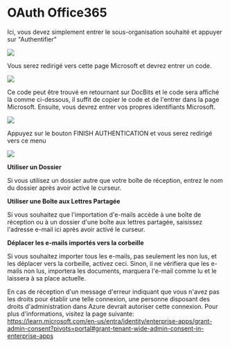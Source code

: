 # OAuth Office365

Ici, vous devez simplement entrer le sous-organisation souhaité et appuyer sur "Authentifier"

![](https://lh7-us.googleusercontent.com/9G20nHREc07d9zo5hVLly4SSoxi9J1TqXxrWeqz5YS50cht3L9th76sd9hYU20IWrktlZNhO1yyjhbvraus-4w32TLyprjtKwgyi9lFAJceGK8KFzCNUytmofDGhZKShu1zFds6QKJ9lM4MYMSgvg7E)

Vous serez redirigé vers cette page Microsoft et devrez entrer un code.

![](https://lh7-us.googleusercontent.com/Q76mIMXr5bWCrcu\_6TOKDrh6yQIMESIrFvEcfvqg7mJp-K\_4ES2e5ekPY4Ghhwxym-uRKz\_QVCHyqk2u5onyoCCmg7fMbt3mnIUyCrc8XT4jBGn9ueEYij3DRg1-oODWHd-vDfM9FfbU3omF6RJJKsE)

Ce code peut être trouvé en retournant sur DocBits et le code sera affiché là comme ci-dessous, il suffit de copier le code et de l'entrer dans la page Microsoft. Ensuite, vous devrez entrer vos propres identifiants Microsoft.

![](https://lh7-us.googleusercontent.com/hr9w8r49gmHgELBAbDRAlsQ0VvwCiXerINt5nSAwwdjvOQFfHF5Q7rwEscT0VVyemqo9RQWxc9bl5aHb9jbD0s-bu461lkdWK1DZzsIgTPf6V-HqmzCq36cijOWZbVB0MEVVVVWVjL70baSo75lYyvo)

Appuyez sur le bouton FINISH AUTHENTICATION et vous serez redirigé vers ce menu

![](https://lh7-us.googleusercontent.com/bCd4hqZc1Syli70kvlzqDkLfa1QYqq96K6K1EDc-6DabCceBmVl\_LkRb5Z2AZrHAOdDpxPzUw61oR3Bw5EklLNZp3iXoVlirlCR763m75ZFNfQlTc4g9iShfrtXFpBXnZv7B6835h57jKVcITo31-Gk)

**Utiliser un Dossier**

Si vous utilisez un dossier autre que votre boîte de réception, entrez le nom du dossier après avoir activé le curseur.

**Utiliser une Boîte aux Lettres Partagée**

Si vous souhaitez que l'importation d'e-mails accède à une boîte de réception ou à un dossier d'une boîte aux lettres partagée, saisissez l'adresse e-mail ici après avoir activé le curseur.

**Déplacer les e-mails importés vers la corbeille**

Si vous souhaitez importer tous les e-mails, pas seulement les non lus, et les déplacer vers la corbeille, activez ceci. Sinon, il ne vérifiera que les e-mails non lus, importera les documents, marquera l'e-mail comme lu et le laissera à sa place actuelle.

En cas de réception d'un message d'erreur indiquant que vous n'avez pas les droits pour établir une telle connexion, une personne disposant des droits d'administration dans Azure devrait autoriser cette connexion. Pour plus d'informations, visitez la page suivante: https://learn.microsoft.com/en-us/entra/identity/enterprise-apps/grant-admin-consent?pivots=portal#grant-tenant-wide-admin-consent-in-enterprise-apps
